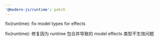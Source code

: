 ```yaml
---
'@modern-js/runtime': patch
---
```


fix(runtime): fix model types for effects

fix(runtime): 修复因为 runtime 包合并导致的 model effects 类型不生效问题
